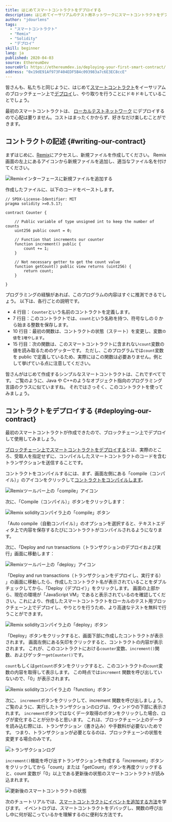 ```yaml
---
title: はじめてスマートコントラクトをデプロイする
description: はじめてイーサリアムのテスト用ネットワークにスマートコントラクトをデプロイするユーザー向けのイントロダクション
author: "jdourlens"
tags:
  - "スマートコントラクト"
  - "Remix"
  - "Solidity"
  - "デプロイ"
skill: beginner
lang: ja
published: 2020-04-03
source: EthereumDev
sourceUrl: https://ethereumdev.io/deploying-your-first-smart-contract/
address: "0x19dE91Af973F404EDF5B4c093983a7c6E3EC8ccE"
---
```


皆さんも、私たちと同じように、はじめて[スマートコントラクト](/developers/docs/smart-contracts/)をイーサリアムのブロックチェーン上で[デプロイ](/developers/docs/smart-contracts/deploying/)し、やり取りを行うことにドキドキしていることでしょう。

最初のスマートコントラクトは、 [ローカルテストネットワーク](/developers/docs/networks/) にデプロイするので心配は要りません。コストはまったくかからず、好きなだけ楽しむことができます。

## コントラクトの記述 {#writing-our-contract}

まずはじめに、[Remix](https://remix.ethereum.org/)にアクセスし、新規ファイルを作成してください。 Remix 画面の左上にあるアイコンから新規ファイルを追加し、適当なファイル名を付けてください。

![Remixインターフェースに新規ファイルを追加する](./remix.png)

作成したファイルに、以下のコードをペーストします。

```solidity
// SPDX-License-Identifier: MIT
pragma solidity >=0.5.17;

contract Counter {

    // Public variable of type unsigned int to keep the number of counts
    uint256 public count = 0;

    // Function that increments our counter
    function increment() public {
        count += 1;
    }

    // Not necessary getter to get the count value
    function getCount() public view returns (uint256) {
        return count;
    }

}
```

プログラミングの経験があれば、このプログラムの内容はすぐに推測できるでしょう。 以下は、各行ごとの説明です。

- 4 行目： `Counter`という名前のコントラクトを定義します。
- 7 行目：このコントラクトでは、`count`という名称を持つ、符号なしの 0 から始まる整数を保存します。
- 10 行目：最初の関数は、コントラクトの状態（ステート）を変更し、変数`の値`を`1増やします`。
- 15 行目：次の関数は、このスマートコントラクトに含まれない`count`変数の値を読み取るためのゲッターです。 ただし、このプログラムでは`count`変数を public で定義しているため、実際にはこの関数は必要ありません。例として挙げている点に注意してください。

皆さんがはじめて作成するシンプルなスマートコントラクトは、これですべてです。 ご覧のように、Java や C++のようなオブジェクト指向のプログラミング言語のクラスに似ていますね。 それではさっそく、このコントラクトを使ってみましょう。

## コントラクトをデプロイする {#deploying-our-contract}

最初のスマートコントラクトが作成できたので、ブロックチェーン上でデプロイして使用してみましょう。

[ブロックチェーン上でスマートコントラクトをデプロイする](/developers/docs/smart-contracts/deploying/)とは、実際のところ、受取人を指定せずに、コンパイルしたスマートコントラクトのコードを含むトランザクションを送信することです。

コントラクトをコンパイルするには、まず、画面左側にある「compile（コンパイル）」のアイコンをクリックして[コントラクトをコンパイルします](/developers/docs/smart-contracts/compiling/)。

![Remixツールバー上の「compile」アイコン](./remix-compile-button.png)

次に、「Compile（コンパイル）」ボタンをクリックします：

![Remix solidityコンパイラ上の「compile」ボタン](./remix-compile.png)

「Auto compile（自動コンパイル）」のオプションを選択すると、テキストエディタ上で内容を保存するたびにコントラクトがコンパイルされるようになります。

次に、「Deploy and run transactions（トランザクションのデプロイおよび実行」画面に移動します：

![Remixツールバー上の「deploy」アイコン](./remix-deploy.png)

「Deploy and run transactions（トランザクションをデプロイし、実行する） 」の画面に移動したら、作成したコントラクト名が表示されていることをダブルチェックしてから、「Deploy（デプロイ）」をクリックします。 画面の上部から、現在の環境が「JavaScript VM」であると表示されているのを確認してください。これにより、作成したスマートコントラクトをローカルのテスト用ブロックチェーン上でデプロイし、やりとりを行うため、より高速なテストを無料で行うことができます。

![Remix solidityコンパイラ上の「deploy」ボタン](./remix-deploy-button.png)

「Deploy」ボタンをクリックすると、画面下部に作成したコントラクトが表示されます。 画面左側にある矢印をクリックすると、コントラクトの内容が表示されます。 これが、このコントラクトにおける`counter`変数、`increment()`関数、およびゲッター`getCounter()`です。

`count`もしくは`getCount`ボタンをクリックすると、このコントラクトの`count`変数の内容を取得して表示します。 この時点では`increment` 関数を呼び出していないので、「0」が表示されます。

![Remix solidityコンパイラ上の「function」ボタン](./remix-function-button.png)

次に、 `increment`ボタンをクリックして、increment 関数を呼び出しましょう。 ご覧のように、実行したトランザクションのログは、ウィンドウの下部に表示されます。 `increment`ボタンではなくデータ取得のボタンをクリックした場合、ログが変化することが分かると思います。 これは、ブロックチェーン上のデータを読み込む際には、トランザクション（書き込み）や手数料が必要ないためです。 つまり、トランザクションが必要となるのは、ブロックチェーンの状態を変更する場合のみです。

![トランザクションログ](./transaction-log.png)

`increment()`機能を呼び出すトランザクションを作成する「increment」ボタンをクリックしてから「count」または「getCount」ボタンを再度クリックすると、count 変数が「0」以上である更新後の状態のスマートコントラクトが読み込まれます。

![更新後のスマートコントラクトの状態](./updated-state.png)

次のチュートリアルでは、[スマートコントラクトにイベントを追加する方法](/developers/tutorials/logging-events-smart-contracts/)を学びます。 イベントログは、スマートコントラクトをデバッグし、関数の呼び出し中に何が起こっているかを理解するのに便利な方法です。
